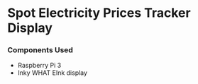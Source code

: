 # Spot Electricity Prices Tracker Display

### Components Used

* Raspberry Pi 3
* Inky WHAT EInk display
